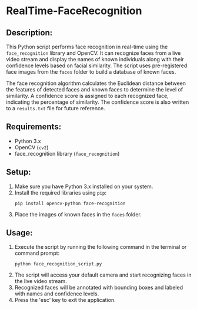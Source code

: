 # RealTime-FaceRecognition

## Description:
This Python script performs face recognition in real-time using the `face_recognition` library and OpenCV. It can recognize faces from a live video stream and display the names of known individuals along with their confidence levels based on facial similarity. The script uses pre-registered face images from the `faces` folder to build a database of known faces.

The face recognition algorithm calculates the Euclidean distance between the features of detected faces and known faces to determine the level of similarity. A confidence score is assigned to each recognized face, indicating the percentage of similarity. The confidence score is also written to a `results.txt` file for future reference.

## Requirements:

- Python 3.x
- OpenCV (`cv2`)
- face_recognition library (`face_recognition`)

## Setup:

1. Make sure you have Python 3.x installed on your system.
2. Install the required libraries using `pip`:
   ```
   pip install opencv-python face-recognition
   ```
3. Place the images of known faces in the `faces` folder.

## Usage:

1. Execute the script by running the following command in the terminal or command prompt:
   ```
   python face_recognition_script.py
   ```
2. The script will access your default camera and start recognizing faces in the live video stream.
3. Recognized faces will be annotated with bounding boxes and labeled with names and confidence levels.
4. Press the 'esc' key to exit the application.
